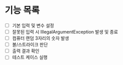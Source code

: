 # 기능 목록

- [ ] 기본 입력 및 변수 설정
- [ ] 잘못된 입력 시 IllegalArgumentException 발생 및 종료
- [ ] 컴퓨터 랜덤 3자리의 숫자 발생
- [ ] 볼/스트라이크 판단
- [ ] 출력 결과 확인
- [ ] 테스트 케이스 실행